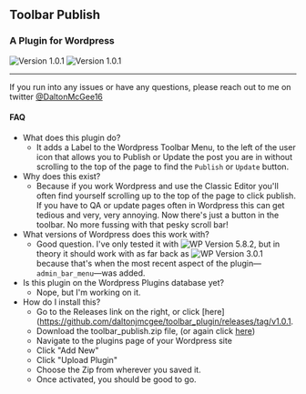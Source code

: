 ## Toolbar Publish
### A Plugin for Wordpress
![Version 1.0.1](https://img.shields.io/badge/version-1.0.1-blue) ![Version 1.0.1](https://img.shields.io/badge/dependencies-0-red)
***
If you run into any issues or have any questions, please reach out to me on twitter [@DaltonMcGee16](https://twitter.com/daltonmcgee16)
#### FAQ
- What does this plugin do?
  - It adds a Label to the Wordpress Toolbar Menu, to the left of the user icon that allows you to Publish or Update the post you are in without scrolling to the top of the page to find the `Publish` or `Update` button.
- Why does this exist?
  - Because if you work Wordpress and use the Classic Editor you'll often find yourself scrolling up to the top of the page to click publish. If you have to QA or update pages often in Wordpress this can get tedious and very, very annoying. Now there's just a button in the toolbar. No more fussing with that pesky scroll bar!
- What versions of Wordpress does this work with?
  - Good question. I've only tested it with ![WP Version 5.8.2 ](https://img.shields.io/badge/5.8.2-blue), but in theory it should work with as far back as ![WP Version 3.0.1 ](https://img.shields.io/badge/3.0.1-blue) because that's when the most recent aspect of the plugin—`admin_bar_menu`—was added.
- Is this plugin on the Wordpress Plugins database yet?
  - Nope, but I'm working on it.
- How do I install this?
  - Go to the Releases link on the right, or click [here](https://github.com/daltonjmcgee/toolbar_plugin/releases/tag/v1.0.1.
  - Download the toolbar_publish.zip file, (or again click [here](https://github.com/daltonjmcgee/toolbar_publish/releases/download/v1.0.1/toolbar_publish.zip))
  - Navigate to the plugins page of your Wordpress site
  - Click "Add New"
  - Click "Upload Plugin"
  - Choose the Zip from wherever you saved it.
  - Once activated, you should be good to go.
